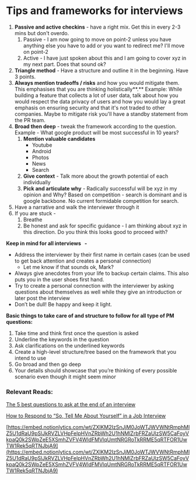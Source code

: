 # Tips and frameworks for interviews

1. **Passive and active checkins** - have a right mix.  Get this in every 2-3 mins but don't overdo. 
    1. Passive - I am now going to move on point-2 unless you have anything else you have to add or you want to redirect me? I'll move on point-2 
    2. Active - I have just spoken about this and I am going to cover xyz in my next part. Does that sound ok?
2. **Triangle method** - Have a structure and outline it in the beginning. Have 3 points. 
3. **Always mention tradeoffs / risks** and how you would mitigate them. This emphasises that you are thinking holistically**.** Example: While building a feature that collects a lot of user data, talk about how you would respect the data privacy of users and how you would lay a great emphasis on ensuring security and that it's not traded to other companies. Maybe to mitigate risk you'll have a standby statement from the PR team.  
4. **Broad then deep** - tweak the framework according to the question. Example - What google product will be most successful in 10 years?
    1. **Mention valuable candidates** 
        - Youtube
        - Android
        - Photos
        - News
        - Search
    2. **Give context** - Talk more about the growth potential of each individually
    3. **Pick and articulate why** - Radically successful will be xyz in my opinion and Why? Based on competition - search is dominant and is google backbone. No current formidable competition for search. 
5. Have a narrative and walk the interviewer through it 
6. If you are stuck - 
    1. Breathe 
    2. Be honest and ask for specific guidance - I am thinking about xyz in this direction. Do you think this looks good to proceed with?

**Keep in mind for all interviews   -**

- Address the interviewer by their first name in certain cases (can be used to get back attention and creates a personal connection)
    - Let me know if that sounds ok, Mark?
- Always give anecdotes from your life to backup certain claims. This also puts you in the user shoes first hand.
- Try to create a personal connection with the interviewer by asking questions about themselves as well while they give an introduction or later post the interview
- Don’t be dull! Be happy and keep it light.

**Basic things to take care of and structure to follow for all type of PM questions:**

1. Take time and think first once the question is asked
2. Underline the keywords in the question
3. Ask clarifications on the underlined keywords
4. Create a high-level structure/tree based on the framework that you intend to use
5. Go broad and then go deep
6. Your details should showcase that you’re thinking of every possible scenario even though it might seem minor

### Relevant Reads:

[The 5 best questions to ask at the end of an interview](https://www.fastcompany.com/90741747/the-5-best-questions-to-ask-at-the-end-of-an-interview)

[How to Respond to “So, Tell Me About Yourself” in a Job Interview](https://hbr.org/2019/08/how-to-respond-to-so-tell-me-about-yourself-in-a-job-interview)

[https://embed.notionlytics.com/wt/ZXlKM2IzSnJjM0JoWTJWVWNtRmphMlZ5U1dRaU9pSlJkRVZLVHpFelpHVnZRbWh2U1hNMlZrbFRZaUlzSW5CaFoyVkpaQ0k2SWpZeE5XSmhZVFV4WldFMVlqUmtNRGRoTkRRME5qRTFOR1UwTW1Rek5qRTNJbjA9](https://embed.notionlytics.com/wt/ZXlKM2IzSnJjM0JoWTJWVWNtRmphMlZ5U1dRaU9pSlJkRVZLVHpFelpHVnZRbWh2U1hNMlZrbFRZaUlzSW5CaFoyVkpaQ0k2SWpZeE5XSmhZVFV4WldFMVlqUmtNRGRoTkRRME5qRTFOR1UwTW1Rek5qRTNJbjA9)